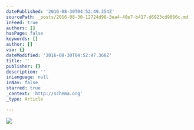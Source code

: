 ```yaml
---
datePublished: '2016-08-30T04:52:49.354Z'
sourcePath: _posts/2016-08-30-12724d98-3ea4-40e7-b417-d6923cd9806c.md
inFeed: true
authors: []
hasPage: false
keywords: []
author: []
via: {}
dateModified: '2016-08-30T04:52:47.368Z'
title: ''
publisher: {}
description: ''
inLanguage: null
inNav: false
starred: true
_context: 'http://schema.org'
_type: Article

---
```

![](https://the-grid-user-content.s3-us-west-2.amazonaws.com/a0396cb7-20b1-44f5-bd12-01a6448f93a2.jpg)